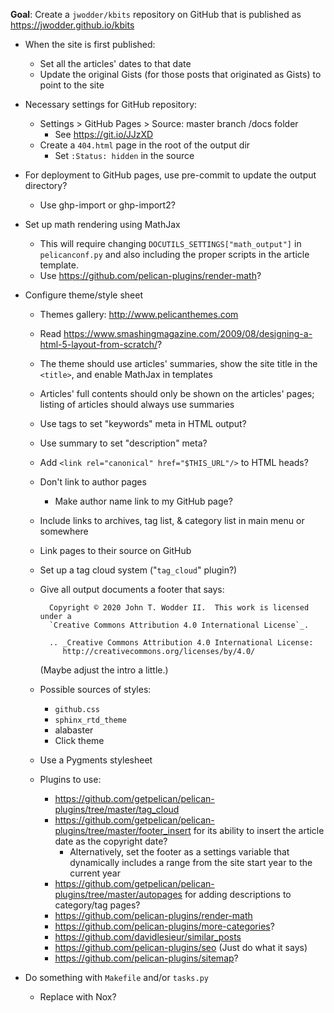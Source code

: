 **Goal**: Create a `jwodder/kbits` repository on GitHub that is published as
<https://jwodder.github.io/kbits>

- When the site is first published:
    - Set all the articles' dates to that date
    - Update the original Gists (for those posts that originated as Gists) to
      point to the site

- Necessary settings for GitHub repository:
    - Settings > GitHub Pages > Source: master branch /docs folder
        - See <https://git.io/JJzXD>
    - Create a `404.html` page in the root of the output dir
        - Set `:Status: hidden` in the source

- For deployment to GitHub pages, use pre-commit to update the output
  directory?
    - Use ghp-import or ghp-import2?

- Set up math rendering using MathJax
    - This will require changing `DOCUTILS_SETTINGS["math_output"]` in
      `pelicanconf.py` and also including the proper scripts in the article
      template.
    - Use <https://github.com/pelican-plugins/render-math>?

- Configure theme/style sheet
    - Themes gallery: <http://www.pelicanthemes.com>
    - Read <https://www.smashingmagazine.com/2009/08/designing-a-html-5-layout-from-scratch/>?
    - The theme should use articles' summaries, show the site title in the
      `<title>`, and enable MathJax in templates
    - Articles' full contents should only be shown on the articles' pages;
      listing of articles should always use summaries
    - Use tags to set "keywords" meta in HTML output?
    - Use summary to set "description" meta?
    - Add `<link rel="canonical" href="$THIS_URL"/>` to HTML heads?
    - Don't link to author pages
        - Make author name link to my GitHub page?
    - Include links to archives, tag list, & category list in main menu or
      somewhere
    - Link pages to their source on GitHub
    - Set up a tag cloud system ("`tag_cloud`" plugin?)
    - Give all output documents a footer that says:

            Copyright © 2020 John T. Wodder II.  This work is licensed under a
            `Creative Commons Attribution 4.0 International License`_.

            .. _Creative Commons Attribution 4.0 International License:
               http://creativecommons.org/licenses/by/4.0/

        (Maybe adjust the intro a little.)

    - Possible sources of styles:
        - `github.css`
        - `sphinx_rtd_theme`
        - alabaster
        - Click theme
    - Use a Pygments stylesheet
    - Plugins to use:
        - <https://github.com/getpelican/pelican-plugins/tree/master/tag_cloud>
        - <https://github.com/getpelican/pelican-plugins/tree/master/footer_insert>
          for its ability to insert the article date as the copyright date?
            - Alternatively, set the footer as a settings variable that
              dynamically includes a range from the site start year to the
              current year
        - <https://github.com/getpelican/pelican-plugins/tree/master/autopages>
          for adding descriptions to category/tag pages?
        - <https://github.com/pelican-plugins/render-math>
        - <https://github.com/pelican-plugins/more-categories>?
        - <https://github.com/davidlesieur/similar_posts>
        - <https://github.com/pelican-plugins/seo> (Just do what it says)
        - <https://github.com/pelican-plugins/sitemap>?

- Do something with `Makefile` and/or `tasks.py`
    - Replace with Nox?
